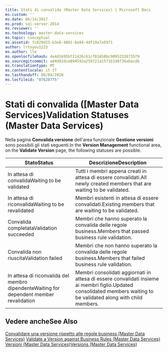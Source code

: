 ```yaml
---
title: Stati di convalida (Master Data Services) | Microsoft Docs
ms.custom: ''
ms.date: 06/14/2017
ms.prod: sql-server-2014
ms.reviewer: ''
ms.technology: master-data-services
ms.topic: conceptual
ms.assetid: fc829d25-b3e8-4801-8a94-4df19a7a5971
author: lrtoyou1223
ms.author: lle
ms.openlocfilehash: 4a4d1695bf21426c61cf81658bc90952338735f9
ms.sourcegitcommit: ad4d92dce894592a259721a1571b1d8736abacdb
ms.translationtype: MT
ms.contentlocale: it-IT
ms.lasthandoff: 08/04/2020
ms.locfileid: "87628775"
---
```

# <a name="validation-statuses-master-data-services"></a><span data-ttu-id="f0a74-102">Stati di convalida ([Master Data Services)</span><span class="sxs-lookup"><span data-stu-id="f0a74-102">Validation Statuses (Master Data Services)</span></span>
  <span data-ttu-id="f0a74-103">Nella pagina **Convalida versione** dell'area funzionale **Gestione versioni** sono possibili gli stati seguenti.</span><span class="sxs-lookup"><span data-stu-id="f0a74-103">In the **Version Management** functional area, on the **Validate Version** page, the following statuses are possible.</span></span>  
  
|<span data-ttu-id="f0a74-104">Stato</span><span class="sxs-lookup"><span data-stu-id="f0a74-104">Status</span></span>|<span data-ttu-id="f0a74-105">Descrizione</span><span class="sxs-lookup"><span data-stu-id="f0a74-105">Description</span></span>|  
|------------|-----------------|  
|<span data-ttu-id="f0a74-106">In attesa di convalida</span><span class="sxs-lookup"><span data-stu-id="f0a74-106">Waiting to be validated</span></span>|<span data-ttu-id="f0a74-107">Tutti i membri appena creati in attesa di essere convalidati.</span><span class="sxs-lookup"><span data-stu-id="f0a74-107">All newly created members that are waiting to be validated.</span></span>|  
|<span data-ttu-id="f0a74-108">In attesa di riconvalida</span><span class="sxs-lookup"><span data-stu-id="f0a74-108">Waiting to be revalidated</span></span>|<span data-ttu-id="f0a74-109">Membri esistenti in attesa di essere convalidati.</span><span class="sxs-lookup"><span data-stu-id="f0a74-109">Existing members that are waiting to be validated.</span></span>|  
|<span data-ttu-id="f0a74-110">Convalida completata</span><span class="sxs-lookup"><span data-stu-id="f0a74-110">Validation succeeded</span></span>|<span data-ttu-id="f0a74-111">Membri che hanno superato la convalida delle regole business.</span><span class="sxs-lookup"><span data-stu-id="f0a74-111">Members that passed business rule validation.</span></span>|  
|<span data-ttu-id="f0a74-112">Convalida non riuscita</span><span class="sxs-lookup"><span data-stu-id="f0a74-112">Validation failed</span></span>|<span data-ttu-id="f0a74-113">Membri che non hanno superato la convalida delle regole business.</span><span class="sxs-lookup"><span data-stu-id="f0a74-113">Members that failed business rule validation.</span></span>|  
|<span data-ttu-id="f0a74-114">In attesa di riconvalida del membro dipendente</span><span class="sxs-lookup"><span data-stu-id="f0a74-114">Waiting for dependent member revalidation</span></span>|<span data-ttu-id="f0a74-115">Membri consolidati aggiornati in attesa di essere convalidati insieme ai membri figlio.</span><span class="sxs-lookup"><span data-stu-id="f0a74-115">Updated consolidated members waiting to be validated along with child members.</span></span>|  
  
## <a name="see-also"></a><span data-ttu-id="f0a74-116">Vedere anche</span><span class="sxs-lookup"><span data-stu-id="f0a74-116">See Also</span></span>  
 <span data-ttu-id="f0a74-117">[Convalidare una versione rispetto alle regole business &#40;Master Data Services&#41;](validate-a-version-against-business-rules-master-data-services.md) </span><span class="sxs-lookup"><span data-stu-id="f0a74-117">[Validate a Version against Business Rules &#40;Master Data Services&#41;](validate-a-version-against-business-rules-master-data-services.md) </span></span>  
 [<span data-ttu-id="f0a74-118">Versioni &#40;Master Data Services&#41;</span><span class="sxs-lookup"><span data-stu-id="f0a74-118">Versions &#40;Master Data Services&#41;</span></span>](../../2014/master-data-services/versions-master-data-services.md)  
  
  
